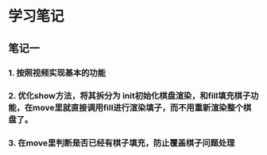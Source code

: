 
# 学习笔记

## 笔记一

### 1. 按照视频实现基本的功能
### 2. 优化show方法，将其拆分为 init初始化棋盘渲染，和fill填充棋子功能，在move里就直接调用fill进行渲染填子，而不用重新渲染整个棋盘了。
### 3. 在move里判断是否已经有棋子填充，防止覆盖棋子问题处理
